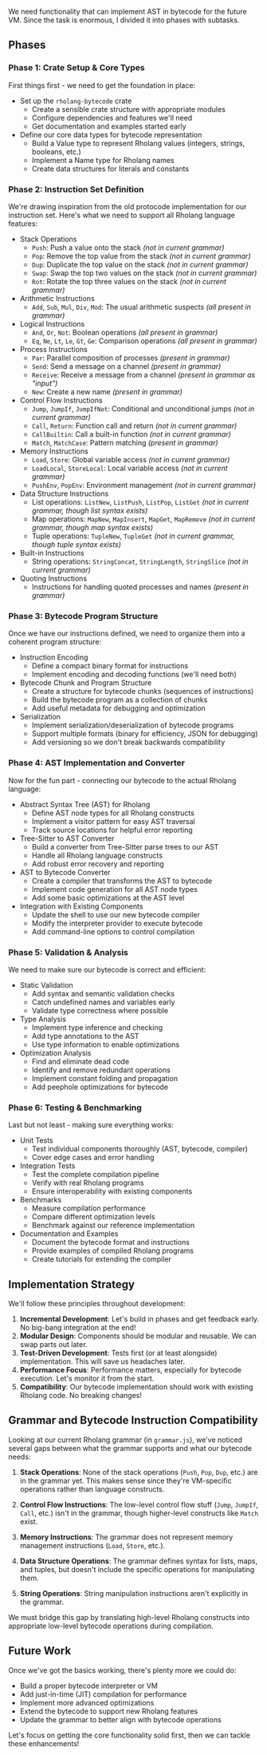 We need functionality that can implement AST in bytecode for the future VM.
Since the task is enormous, I divided it into phases with subtasks.

## Phases

### Phase 1: Crate Setup & Core Types

First things first - we need to get the foundation in place:

- Set up the `rholang-bytecode` crate
  - Create a sensible crate structure with appropriate modules
  - Configure dependencies and features we'll need
  - Get documentation and examples started early
- Define our core data types for bytecode representation
  - Build a Value type to represent Rholang values (integers, strings, booleans, etc.)
  - Implement a Name type for Rholang names
  - Create data structures for literals and constants

### Phase 2: Instruction Set Definition

We're drawing inspiration from the old protocode implementation for our instruction set. Here's what we need to support all Rholang language features:

- Stack Operations
  - `Push`: Push a value onto the stack *(not in current grammar)*
  - `Pop`: Remove the top value from the stack *(not in current grammar)*
  - `Dup`: Duplicate the top value on the stack *(not in current grammar)*
  - `Swap`: Swap the top two values on the stack *(not in current grammar)*
  - `Rot`: Rotate the top three values on the stack *(not in current grammar)*
- Arithmetic Instructions
  - `Add`, `Sub`, `Mul`, `Div`, `Mod`: The usual arithmetic suspects *(all present in grammar)*
- Logical Instructions
  - `And`, `Or`, `Not`: Boolean operations *(all present in grammar)*
  - `Eq`, `Ne`, `Lt`, `Le`, `Gt`, `Ge`: Comparison operations *(all present in grammar)*
- Process Instructions
  - `Par`: Parallel composition of processes *(present in grammar)*
  - `Send`: Send a message on a channel *(present in grammar)*
  - `Receive`: Receive a message from a channel *(present in grammar as "input")*
  - `New`: Create a new name *(present in grammar)*
- Control Flow Instructions
  - `Jump`, `JumpIf`, `JumpIfNot`: Conditional and unconditional jumps *(not in current grammar)*
  - `Call`, `Return`: Function call and return *(not in current grammar)*
  - `CallBuiltin`: Call a built-in function *(not in current grammar)*
  - `Match`, `MatchCase`: Pattern matching *(present in grammar)*
- Memory Instructions
  - `Load`, `Store`: Global variable access *(not in current grammar)*
  - `LoadLocal`, `StoreLocal`: Local variable access *(not in current grammar)*
  - `PushEnv`, `PopEnv`: Environment management *(not in current grammar)*
- Data Structure Instructions
  - List operations: `ListNew`, `ListPush`, `ListPop`, `ListGet` *(not in current grammar, though list syntax exists)*
  - Map operations: `MapNew`, `MapInsert`, `MapGet`, `MapRemove` *(not in current grammar, though map syntax exists)*
  - Tuple operations: `TupleNew`, `TupleGet` *(not in current grammar, though tuple syntax exists)*
- Built-in Instructions
  - String operations: `StringConcat`, `StringLength`, `StringSlice` *(not in current grammar)*
- Quoting Instructions
  - Instructions for handling quoted processes and names *(present in grammar)*

### Phase 3: Bytecode Program Structure

Once we have our instructions defined, we need to organize them into a coherent program structure:

- Instruction Encoding
  - Define a compact binary format for instructions
  - Implement encoding and decoding functions (we'll need both)
- Bytecode Chunk and Program Structure
  - Create a structure for bytecode chunks (sequences of instructions)
  - Build the bytecode program as a collection of chunks
  - Add useful metadata for debugging and optimization
- Serialization
  - Implement serialization/deserialization of bytecode programs
  - Support multiple formats (binary for efficiency, JSON for debugging)
  - Add versioning so we don't break backwards compatibility

### Phase 4: AST Implementation and Converter

Now for the fun part - connecting our bytecode to the actual Rholang language:

- Abstract Syntax Tree (AST) for Rholang
  - Define AST node types for all Rholang constructs
  - Implement a visitor pattern for easy AST traversal
  - Track source locations for helpful error reporting
- Tree-Sitter to AST Converter
  - Build a converter from Tree-Sitter parse trees to our AST
  - Handle all Rholang language constructs
  - Add robust error recovery and reporting
- AST to Bytecode Converter
  - Create a compiler that transforms the AST to bytecode
  - Implement code generation for all AST node types
  - Add some basic optimizations at the AST level
- Integration with Existing Components
  - Update the shell to use our new bytecode compiler
  - Modify the interpreter provider to execute bytecode
  - Add command-line options to control compilation

### Phase 5: Validation & Analysis

We need to make sure our bytecode is correct and efficient:

- Static Validation
  - Add syntax and semantic validation checks
  - Catch undefined names and variables early
  - Validate type correctness where possible
- Type Analysis
  - Implement type inference and checking
  - Add type annotations to the AST
  - Use type information to enable optimizations
- Optimization Analysis
  - Find and eliminate dead code
  - Identify and remove redundant operations
  - Implement constant folding and propagation
  - Add peephole optimizations for bytecode

### Phase 6: Testing & Benchmarking

Last but not least - making sure everything works:

- Unit Tests
  - Test individual components thoroughly (AST, bytecode, compiler)
  - Cover edge cases and error handling
- Integration Tests
  - Test the complete compilation pipeline
  - Verify with real Rholang programs
  - Ensure interoperability with existing components
- Benchmarks
  - Measure compilation performance
  - Compare different optimization levels
  - Benchmark against our reference implementation
- Documentation and Examples
  - Document the bytecode format and instructions
  - Provide examples of compiled Rholang programs
  - Create tutorials for extending the compiler

## Implementation Strategy

We'll follow these principles throughout development:

1. **Incremental Development**: Let's build in phases and get feedback early. No big-bang integration at the end!
2. **Modular Design**: Components should be modular and reusable. We can swap parts out later.
3. **Test-Driven Development**: Tests first (or at least alongside) implementation. This will save us headaches later.
4. **Performance Focus**: Performance matters, especially for bytecode execution. Let's monitor it from the start.
5. **Compatibility**: Our bytecode implementation should work with existing Rholang code. No breaking changes!

## Grammar and Bytecode Instruction Compatibility

Looking at our current Rholang grammar (in `grammar.js`), we've noticed several gaps between what the grammar supports and what our bytecode needs:

1. **Stack Operations**: None of the stack operations (`Push`, `Pop`, `Dup`, etc.) are in the grammar yet. This makes sense since they're VM-specific operations rather than language constructs.

2. **Control Flow Instructions**: The low-level control flow stuff (`Jump`, `JumpIf`, `Call`, etc.) isn't in the grammar, though higher-level constructs like `Match` exist.

3. **Memory Instructions**: The grammar does not represent memory management instructions (`Load`, `Store`, etc.).

4. **Data Structure Operations**: The grammar defines syntax for lists, maps, and tuples, but doesn't include the specific operations for manipulating them.

5. **String Operations**: String manipulation instructions aren't explicitly in the grammar.

We must bridge this gap by translating high-level Rholang constructs into appropriate low-level bytecode operations during compilation.

## Future Work

Once we've got the basics working, there's plenty more we could do:

- Build a proper bytecode interpreter or VM
- Add just-in-time (JIT) compilation for performance
- Implement more advanced optimizations
- Extend the bytecode to support new Rholang features
- Update the grammar to better align with bytecode operations

Let's focus on getting the core functionality solid first, then we can tackle these enhancements!